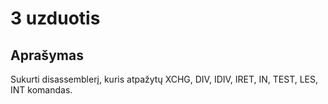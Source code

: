 # 3 uzduotis


## Aprašymas
Sukurti disassemblerį, kuris atpažytų XCHG, DIV, IDIV, IRET, IN, TEST, LES, INT komandas.


